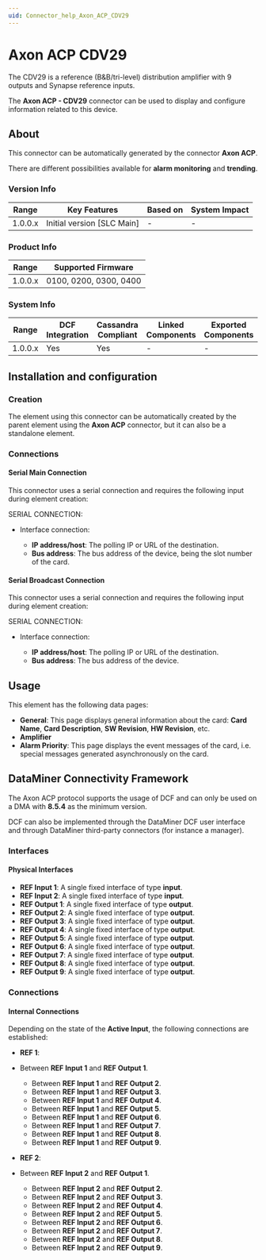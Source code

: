 ```yaml
---
uid: Connector_help_Axon_ACP_CDV29
---
```


# Axon ACP CDV29

The CDV29 is a reference (B&B/tri-level) distribution amplifier with 9 outputs and Synapse reference inputs.

The **Axon ACP - CDV29** connector can be used to display and configure information related to this device.

## About

This connector can be automatically generated by the connector **Axon ACP**.

There are different possibilities available for **alarm monitoring** and **trending**.

### Version Info

| Range     | Key Features                 | Based on     | System Impact     |
|-----------|------------------------------|--------------|-------------------|
| 1.0.0.x   | Initial version [SLC Main]   | -            | -                 |

### Product Info

| Range     | Supported Firmware     |
|-----------|------------------------|
| 1.0.0.x   | 0100, 0200, 0300, 0400 |

### System Info

| Range     | DCF Integration     | Cassandra Compliant     | Linked Components     | Exported Components     |
|-----------|---------------------|-------------------------|-----------------------|-------------------------|
| 1.0.0.x   | Yes                 | Yes                     | -                     | -                       |

## Installation and configuration

### Creation

The element using this connector can be automatically created by the parent element using the **Axon ACP** connector, but it can also be a standalone element.

### Connections

#### Serial Main Connection

This connector uses a serial connection and requires the following input during element creation:

SERIAL CONNECTION:

- Interface connection:

  - **IP address/host**: The polling IP or URL of the destination.
  - **Bus address**: The bus address of the device, being the slot number of the card.

#### Serial Broadcast Connection

This connector uses a serial connection and requires the following input during element creation:

SERIAL CONNECTION:

- Interface connection:

  - **IP address/host**: The polling IP or URL of the destination.
  - **Bus address**: The bus address of the device.

## Usage

This element has the following data pages:

- **General**: This page displays general information about the card: **Card Name**, **Card Description**, **SW Revision**, **HW Revision**, etc.
- **Amplifier**
- **Alarm Priority**: This page displays the event messages of the card, i.e. special messages generated asynchronously on the card.

## DataMiner Connectivity Framework

The Axon ACP protocol supports the usage of DCF and can only be used on a DMA with **8.5.4** as the minimum version.

DCF can also be implemented through the DataMiner DCF user interface and through DataMiner third-party connectors (for instance a manager).

### Interfaces

#### Physical Interfaces

- **REF Input 1**: A single fixed interface of type **input**.
- **REF Input 2**: A single fixed interface of type **input**.
- **REF Output 1**: A single fixed interface of type **output**.
- **REF Output 2**: A single fixed interface of type **output**.
- **REF Output 3**: A single fixed interface of type **output**.
- **REF Output 4**: A single fixed interface of type **output**.
- **REF Output 5**: A single fixed interface of type **output**.
- **REF Output 6**: A single fixed interface of type **output**.
- **REF Output 7**: A single fixed interface of type **output**.
- **REF Output 8**: A single fixed interface of type **output**.
- **REF Output 9**: A single fixed interface of type **output**.

### Connections

#### Internal Connections

Depending on the state of the **Active Input**, the following connections are established:

- **REF 1**:

- Between **REF Input 1** and **REF Output 1**.
  - Between **REF Input 1** and **REF Output 2**.
  - Between **REF Input 1** and **REF Output 3**.
  - Between **REF Input 1** and **REF Output 4**.
  - Between **REF Input 1** and **REF Output 5**.
  - Between **REF Input 1** and **REF Output 6**.
  - Between **REF Input 1** and **REF Output 7**.
  - Between **REF Input 1** and **REF Output 8**.
  - Between **REF Input 1** and **REF Output 9**.

- **REF 2**:

- Between **REF Input 2** and **REF Output 1**.
  - Between **REF Input 2** and **REF Output 2**.
  - Between **REF Input 2** and **REF Output 3**.
  - Between **REF Input 2** and **REF Output 4**.
  - Between **REF Input 2** and **REF Output 5**.
  - Between **REF Input 2** and **REF Output 6**.
  - Between **REF Input 2** and **REF Output 7**.
  - Between **REF Input 2** and **REF Output 8**.
  - Between **REF Input 2** and **REF Output 9**.
